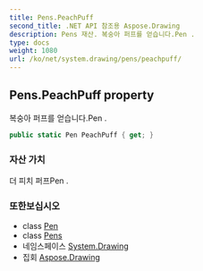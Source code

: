 ```yaml
---
title: Pens.PeachPuff
second_title: .NET API 참조용 Aspose.Drawing
description: Pens 재산. 복숭아 퍼프를 얻습니다.Pen .
type: docs
weight: 1080
url: /ko/net/system.drawing/pens/peachpuff/
---
```

## Pens.PeachPuff property

복숭아 퍼프를 얻습니다.Pen .

```csharp
public static Pen PeachPuff { get; }
```

### 자산 가치

더 피치 퍼프Pen .

### 또한보십시오

* class [Pen](../../pen/)
* class [Pens](../)
* 네임스페이스 [System.Drawing](../../pens/)
* 집회 [Aspose.Drawing](../../../)


